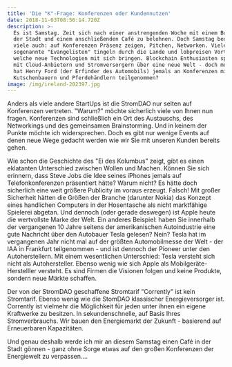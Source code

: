 ```yaml
---
title: 'Die "K"-Frage: Konferenzen oder Kundennutzen'
date: 2018-11-03T08:56:14.720Z
description: >-
  Es ist Samstag. Zeit sich nach einer anstrengenden Woche mit einem Bummel in
  der Stadt und einem anschließenden Café zu belohnen. Doch Samstag bedeutet für
  viele auch: auf Konferenzen Präsenz zeigen, Pitchen, Networken. Viele
  sogenannte "Evangelisten" tingeln durch die Lande und lobpreisen Vorteile,
  welche neue Technologien mit sich bringen. Blockchain Enthusiasten sprechen
  mit Cloud-Anbietern und Stromversorgern über eine neue Welt - doch moment mal:
  hat Henry Ford (der Erfinder des Automobils) jemals an Konferenzen mit
  Kutschenbauern und Pferdehändlern teilgenommen? 
image: /img/ireland-202397.jpg
---
```

Anders als viele andere StartUps ist die StromDAO nur selten auf Konferenzen vertreten. "Warum?" möchte sicherlich viele von Ihnen nun fragen. Konferenzen sind schließlich ein Ort des Austauschs, des Networkings und des gemeinsamen Brainstorming. Und in keinem der Punkte möchte ich widersprechen. Doch es gibt nur wenige Events auf denen neue Wege gedacht werden wie wir Sie mit unseren Kunden bereits gehen. 

Wie schon die Geschichte des "Ei des Kolumbus" zeigt, gibt es einen eklatanten Unterschied zwischen Wollen und Machen. Können Sie sich erinnern, dass Steve Jobs die Idee seines iPhones jemals auf Telefonkonferenzen präsentiert hätte? Warum nicht? Es hätte doch sicherlich eine weit größere Publicity im voraus erzeugt. Falsch! Mit großer Sicherheit hätten die Größen der Branche (darunter Nokia) das Konzept eines handlichen Computers in der Hosentasche als nicht marktfähige Spielerei abgetan. Und dennoch (oder gerade deswegen) ist Apple heute die wertvollste Marke der Welt. Ein anderes Beispiel: haben Sie innerhalb der vergangenen 10 Jahre seitens der amerikanischen Autoindustrie eine gute Nachricht über den Autobauer Tesla gelesen? Nein? Tesla hat im vergangenen Jahr nicht mal auf der größten Automobilmesse der Welt - der IAA in Frankfurt teilgenommen - und ist dennoch der Pioneer unter den Autoherstellern. Mit einem wesentlichen Unterschied: Tesla versteht sich nicht als Autohersteller. Ebenso wenig wie sich Apple als Mobilgeräte-Herstelller versteht. Es sind Firmen die Visionen folgen und keine Produkte, sondern neue Märkte schaffen. 

Der von der StromDAO geschaffene Stromtarif "Corrently" ist kein Stromtarif. Ebenso wenig wie die StomDAO klassischer Energieversorger ist. Corrently ist vielmehr die Möglichkeit für jeden unter ihnen ein eigene Kraftwerke zu besitzen. In sekundenschnelle, auf Basis Ihres Stromverbrauchs. Wir bauen den Energiemarkt der Zukunft - basierend auf Erneuerbaren Kapazitäten. 

Und genau deshalb werde ich mir an diesem Samstag einen Café in der Stadt gönnen - ganz ohne Sorge etwas auf den großen Konferenzen der Energiewelt zu verpassen....
